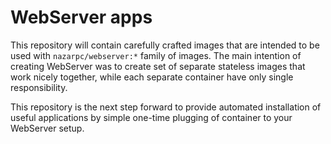 # WebServer apps
This repository will contain carefully crafted images that are intended to be used with `nazarpc/webserver:*`  family of images.
The main intention of creating WebServer was to create set of separate stateless images that work nicely together, while each separate container have only single responsibility.

This repository is the next step forward to provide automated installation of useful applications by simple one-time plugging of container to your WebServer setup.
